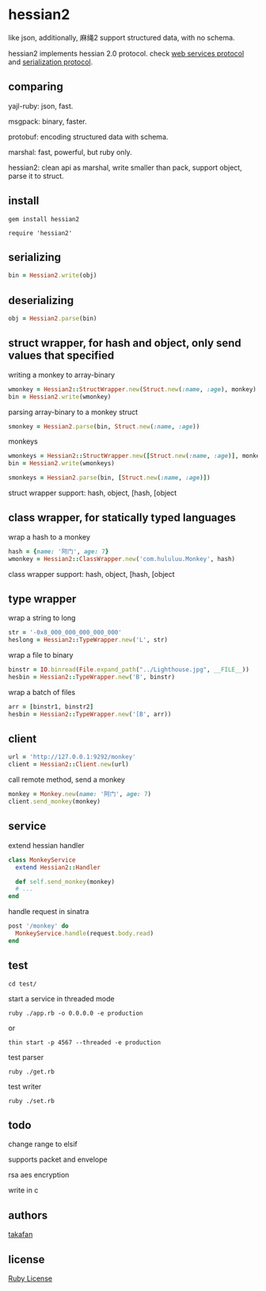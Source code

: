 # hessian2

like json, additionally, 麻绳2 support structured data, with no schema.

hessian2 implements hessian 2.0 protocol. check [web services protocol](http://hessian.caucho.com/doc/hessian-ws.html) and [serialization protocol](http://hessian.caucho.com/doc/hessian-serialization.html).

## comparing

yajl-ruby: json, fast.

msgpack: binary, faster.

protobuf: encoding structured data with schema.

marshal: fast, powerful, but ruby only.

hessian2: clean api as marshal, write smaller than pack, support object, parse it to struct.

## install

```
gem install hessian2
```

```
require 'hessian2'
```

## serializing

``` ruby
bin = Hessian2.write(obj)
```

## deserializing 

``` ruby
obj = Hessian2.parse(bin)
```

## struct wrapper, for hash and object, only send values that specified

writing a monkey to array-binary

``` ruby
wmonkey = Hessian2::StructWrapper.new(Struct.new(:name, :age), monkey)
bin = Hessian2.write(wmonkey)
```

parsing array-binary to a monkey struct

``` ruby
smonkey = Hessian2.parse(bin, Struct.new(:name, :age))
```

monkeys

``` ruby
wmonkeys = Hessian2::StructWrapper.new([Struct.new(:name, :age)], monkeys)
bin = Hessian2.write(wmonkeys)

smonkeys = Hessian2.parse(bin, [Struct.new(:name, :age)])
```

struct wrapper support: hash, object, [hash, [object

## class wrapper, for statically typed languages

wrap a hash to a monkey

``` ruby
hash = {name: '阿门', age: 7}
wmonkey = Hessian2::ClassWrapper.new('com.hululuu.Monkey', hash)
```

class wrapper support: hash, object, [hash, [object

## type wrapper

wrap a string to long

``` ruby
str = '-0x8_000_000_000_000_000'
heslong = Hessian2::TypeWrapper.new('L', str)
```

wrap a file to binary

``` ruby
binstr = IO.binread(File.expand_path("../Lighthouse.jpg", __FILE__))
hesbin = Hessian2::TypeWrapper.new('B', binstr)
```

wrap a batch of files

``` ruby
arr = [binstr1, binstr2]
hesbin = Hessian2::TypeWrapper.new('[B', arr))
```

## client

``` ruby
url = 'http://127.0.0.1:9292/monkey'
client = Hessian2::Client.new(url)
```

call remote method, send a monkey

``` ruby
monkey = Monkey.new(name: '阿门', age: 7)
client.send_monkey(monkey)
```

## service

extend hessian handler

``` ruby
class MonkeyService
  extend Hessian2::Handler

  def self.send_monkey(monkey)
  # ...
end
```

handle request in sinatra

``` ruby
post '/monkey' do
  MonkeyService.handle(request.body.read)
end
```

## test

```
cd test/
```

start a service in threaded mode

```
ruby ./app.rb -o 0.0.0.0 -e production
```

or

```
thin start -p 4567 --threaded -e production 
```

test parser

```
ruby ./get.rb
```

test writer

```
ruby ./set.rb
```

## todo

change range to elsif 

supports packet and envelope

rsa aes encryption

write in c

## authors

[takafan](http://hululuu.com)

## license

[Ruby License](http://www.ruby-lang.org/en/LICENSE.txt)
